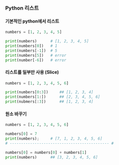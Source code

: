 ### Python 리스트



#### 기본적인 python에서 리스트

```python
numbers = [1, 2, 3, 4, 5]

print(numbers)		# [1, 2, 3, 4, 5]
print(numbers[0])	# 1
print(numbers[-1])	# 5
print(numbers[5])	# error
print(number[-6])	# error
```



#### 리스트를 일부만 사용 (Slice)



````python
numbers = [1, 2, 3, 4, 5, 6]

print(numbers[0:3])		## [1, 2, 3, 4]
print(numbers[1:])		## [2, 3, 4, 5, 6]
print(nubmers[:3])		## [1, 2, 3, 4]
````



#### 원소 바꾸기



```python
numbers = [1, 2, 3, 4, 5, 6]

numbers[0] = 7
print(numbers);		# [7, 1, 2, 3, 4, 5, 6]
# -------------------------------------------- #

numbers[0] = numbers[0] + numbers[1]
print(numbers)		## [3, 2, 3, 4, 5, 6]
```


